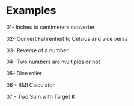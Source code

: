 # Examples
01- Inches to centimeters converter

02- Convert Fahrenheit to Celsius and vice versa

03- Reverse of a number

04-  Two numbers are multiples or not

05- Dice roller

06 - BMI Calculator

07 - Two Sum with Target K
